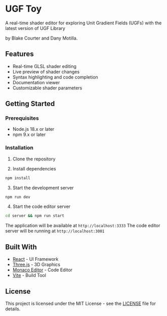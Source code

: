# UGF Toy

A real-time shader editor for exploring Unit Gradient Fields (UGFs) with the latest version of UGF Library 

by Blake Courter and Dany Motilla.

## Features

- Real-time GLSL shader editing
- Live preview of shader changes
- Syntax highlighting and code completion
- Documentation viewer
- Customizable shader parameters

## Getting Started

### Prerequisites

- Node.js 18.x or later
- npm 9.x or later

### Installation

1. Clone the repository


2. Install dependencies
```bash
npm install
```

3. Start the development server
```bash
npm run dev
```

4. Start the code editor server
```bash
cd server && npm run start
```

The application will be available at `http://localhost:3333`
The code editor server will be running at `http://localhost:3001`

## Built With

- [React](https://reactjs.org/) - UI Framework
- [Three.js](https://threejs.org/) - 3D Graphics
- [Monaco Editor](https://microsoft.github.io/monaco-editor/) - Code Editor
- [Vite](https://vitejs.dev/) - Build Tool

## License

This project is licensed under the MIT License - see the [LICENSE](LICENSE.md) file for details.
